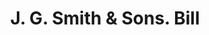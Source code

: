 ---
doi: 10.7916/D8960VR3
date_other: '1905'
date_other_textual: '1905'
form: printed ephemera
genre:
- Invoices
name:
- J. G. Smith & Sons
object_in_context_url: https://biggert.cul.columbia.edu/items/view/ave_biggert_01830
subject_hierarchical_geographic:
- Barnesville, Georgia, United States
subject_name:
- J. G. Smith & Sons
title: J. G. Smith & Sons. Bill
sort_title: J. G. Smith & Sons. Bill
call_number: ave_biggert_01830
coordinates:
- 33.05305555555555,-84.15611111111112
pid: ave_biggert_01830
identifiers: ave_biggert_01830
permalink: /biggert/ave_biggert_01830/
layout: iiif-image-page
---